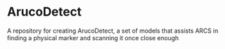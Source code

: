 # ArucoDetect
A repository for creating ArucoDetect, a set of models that assists ARCS in finding a physical marker and scanning it once close enough
